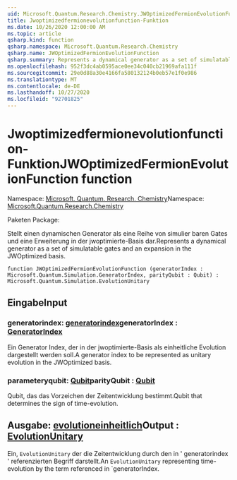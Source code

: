 ```yaml
---
uid: Microsoft.Quantum.Research.Chemistry.JWOptimizedFermionEvolutionFunction
title: Jwoptimizedfermionevolutionfunction-Funktion
ms.date: 10/26/2020 12:00:00 AM
ms.topic: article
qsharp.kind: function
qsharp.namespace: Microsoft.Quantum.Research.Chemistry
qsharp.name: JWOptimizedFermionEvolutionFunction
qsharp.summary: Represents a dynamical generator as a set of simulatable gates and an expansion in the JWOptimized basis.
ms.openlocfilehash: 952f3dc4ab0595ace0ee34c040cb21969afa111f
ms.sourcegitcommit: 29e0d88a30e4166fa580132124b0eb57e1f0e986
ms.translationtype: MT
ms.contentlocale: de-DE
ms.lasthandoff: 10/27/2020
ms.locfileid: "92701825"
---
```

# <a name="jwoptimizedfermionevolutionfunction-function"></a><span data-ttu-id="47e14-102">Jwoptimizedfermionevolutionfunction-Funktion</span><span class="sxs-lookup"><span data-stu-id="47e14-102">JWOptimizedFermionEvolutionFunction function</span></span>

<span data-ttu-id="47e14-103">Namespace: [Microsoft. Quantum. Research. Chemistry](xref:Microsoft.Quantum.Research.Chemistry)</span><span class="sxs-lookup"><span data-stu-id="47e14-103">Namespace: [Microsoft.Quantum.Research.Chemistry](xref:Microsoft.Quantum.Research.Chemistry)</span></span>

<span data-ttu-id="47e14-104">Paketen [](https://nuget.org/packages/)</span><span class="sxs-lookup"><span data-stu-id="47e14-104">Package: [](https://nuget.org/packages/)</span></span>


<span data-ttu-id="47e14-105">Stellt einen dynamischen Generator als eine Reihe von simulier baren Gates und eine Erweiterung in der jwoptimierte-Basis dar.</span><span class="sxs-lookup"><span data-stu-id="47e14-105">Represents a dynamical generator as a set of simulatable gates and an expansion in the JWOptimized basis.</span></span>

```qsharp
function JWOptimizedFermionEvolutionFunction (generatorIndex : Microsoft.Quantum.Simulation.GeneratorIndex, parityQubit : Qubit) : Microsoft.Quantum.Simulation.EvolutionUnitary
```


## <a name="input"></a><span data-ttu-id="47e14-106">Eingabe</span><span class="sxs-lookup"><span data-stu-id="47e14-106">Input</span></span>

### <a name="generatorindex--generatorindex"></a><span data-ttu-id="47e14-107">generatorindex: [generatorindex](xref:Microsoft.Quantum.Simulation.GeneratorIndex)</span><span class="sxs-lookup"><span data-stu-id="47e14-107">generatorIndex : [GeneratorIndex](xref:Microsoft.Quantum.Simulation.GeneratorIndex)</span></span>

<span data-ttu-id="47e14-108">Ein Generator Index, der in der jwoptimierte-Basis als einheitliche Evolution dargestellt werden soll.</span><span class="sxs-lookup"><span data-stu-id="47e14-108">A generator index to be represented as unitary evolution in the JWOptimized basis.</span></span>


### <a name="parityqubit--qubit"></a><span data-ttu-id="47e14-109">parameteryqubit: [Qubit](xref:microsoft.quantum.lang-ref.qubit)</span><span class="sxs-lookup"><span data-stu-id="47e14-109">parityQubit : [Qubit](xref:microsoft.quantum.lang-ref.qubit)</span></span>

<span data-ttu-id="47e14-110">Qubit, das das Vorzeichen der Zeitentwicklung bestimmt.</span><span class="sxs-lookup"><span data-stu-id="47e14-110">Qubit that determines the sign of time-evolution.</span></span>



## <a name="output--evolutionunitary"></a><span data-ttu-id="47e14-111">Ausgabe: [evolutioneinheitlich](xref:Microsoft.Quantum.Simulation.EvolutionUnitary)</span><span class="sxs-lookup"><span data-stu-id="47e14-111">Output : [EvolutionUnitary](xref:Microsoft.Quantum.Simulation.EvolutionUnitary)</span></span>

<span data-ttu-id="47e14-112">Ein, `EvolutionUnitary` der die Zeitentwicklung durch den in ' generatorindex ' referenzierten Begriff darstellt.</span><span class="sxs-lookup"><span data-stu-id="47e14-112">An `EvolutionUnitary` representing time-evolution by the term referenced in \`generatorIndex.</span></span>